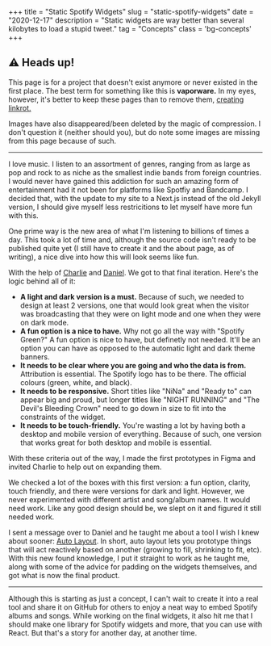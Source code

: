 +++
title = "Static Spotify Widgets"
slug = "static-spotify-widgets"
date = "2020-12-17"
description = "Static widgets are way better than several kilobytes to load a stupid tweet."
tag = "Concepts"
class = 'bg-concepts'
+++

## ⚠️ Heads up!
This page is for a project that doesn't exist anymore or never existed in the first place. The best term for something like this is **vaporware.** In my eyes, however, it's better to keep these pages than to remove them, [creating linkrot.](/blog/linkrot.md)

Images have also disappeared/been deleted by the magic of compression. I don't question it (neither should you), but do note some images are missing from this page because of such.

---

I love music. I listen to an assortment of genres, ranging from as large as pop and rock to as niche as the smallest indie bands from foreign countries. I would never have gained this addiction for such an amazing form of entertainment had it not been for platforms like Spotfiy and Bandcamp. I decided that, with the update to my site to a Next.js instead of the old Jekyll version, I should give myself less restricitions to let myself have more fun with this.

One prime way is the new area of what I'm listening to billions of times a day. This took a lot of time and, although the source code isn't ready to be published quite yet (I still have to create it and the about page, as of writing), a nice dive into how this will look seems like fun.

With the help of [Charlie](https://epic4809.github.io) and [Daniel](https://daniel.cafe). We got to that final iteration. Here's the logic behind all of it:

- **A light and dark version is a must.** Because of such, we needed to design at least 2 versions, one that would look great when the visitor was broadcasting that they were on light mode and one when they were on dark mode.
- **A fun option is a nice to have.** Why not go all the way with "Spotify Green?" A fun option is nice to have, but definetly not needed. It'll be an option you can have as opposed to the automatic light and dark theme banners.
- **It needs to be clear where you are going and who the data is from.** Attribution is essential. The Spotify logo has to be there. The official colours (green, white, and black).
- **It needs to be responsive.** Short titles like "NiNa" and "Ready to" can appear big and proud, but longer titles like "NIGHT RUNNING" and "The Devil's Bleeding Crown" need to go down in size to fit into the constraints of the widget.
- **It needs to be touch-friendly.** You're wasting a lot by having both a desktop and mobile version of everything. Because of such, one version that works great for both desktop and mobile is essential.

With these criteria out of the way, I made the first prototypes in Figma and invited Charlie to help out on expanding them.


We checked a lot of the boxes with this first version: a fun option, clarity, touch friendly, and there were versions for dark and light. However, we never experimented with different artist and song/album names. It would need work. Like any good design should be, we slept on it and figured it still needed work.

I sent a message over to Daniel and he taught me about a tool I wish I knew about sooner: [Auto Layout](https://help.figma.com/hc/en-us/articles/360040451373). In short, auto layout lets you prototype things that will act reactively based on another (growing to fill, shrinking to fit, etc). With this new found knowledge, I put it straight to work as he taught me, along with some of the advice for padding on the widgets themselves, and got what is now the final product.

---

Although this is starting as just a concept, I can't wait to create it into a real tool and share it on GitHub for others to enjoy a neat way to embed Spotify albums and songs. While working on the final widgets, it also hit me that I should make one library for Spotify widgets and more, that you can use with React. But that's a story for another day, at another time.

